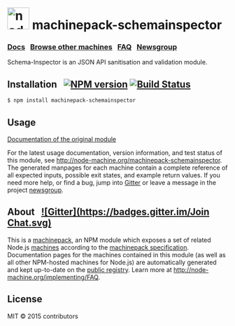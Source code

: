 
<h1>
  <a href="http://node-machine.org" title="Node-Machine public registry"><img alt="node-machine logo" title="Node-Machine Project" src="http://node-machine.org/images/machine-anthropomorph-for-white-bg.png" width="50" /></a>
  machinepack-schemainspector
</h1>

### [Docs](http://node-machine.org/machinepack-schemainspector) &nbsp; [Browse other machines](http://node-machine.org/machinepacks) &nbsp;  [FAQ](http://node-machine.org/implementing/FAQ)  &nbsp;  [Newsgroup](https://groups.google.com/forum/?hl=en#!forum/node-machine)

Schema-Inspector is an JSON API sanitisation and validation module.


## Installation &nbsp; [![NPM version](https://badge.fury.io/js/machinepack-schemainspector.svg)](http://badge.fury.io/js/machinepack-schemainspector) [![Build Status](https://travis-ci.org/Atinux/machinepack-schemainspector.png?branch=master)](https://travis-ci.org/Atinux/machinepack-schemainspector)

```sh
$ npm install machinepack-schemainspector
```

## Usage

[Documentation of the original module](https://github.com/Atinux/schema-inspector)

For the latest usage documentation, version information, and test status of this module, see <a href="http://node-machine.org/machinepack-schemainspector" title="Schema-Inspector is an JSON API sanitisation and validation module. (for node.js)">http://node-machine.org/machinepack-schemainspector</a>.  The generated manpages for each machine contain a complete reference of all expected inputs, possible exit states, and example return values.  If you need more help, or find a bug, jump into [Gitter](https://gitter.im/node-machine/general) or leave a message in the project [newsgroup](https://groups.google.com/forum/?hl=en#!forum/node-machine).

## About  &nbsp; [![Gitter](https://badges.gitter.im/Join Chat.svg)](https://gitter.im/node-machine/general?utm_source=badge&utm_medium=badge&utm_campaign=pr-badge&utm_content=badge)

This is a [machinepack](http://node-machine.org/machinepacks), an NPM module which exposes a set of related Node.js [machines](http://node-machine.org/spec/machine) according to the [machinepack specification](http://node-machine.org/spec/machinepack).
Documentation pages for the machines contained in this module (as well as all other NPM-hosted machines for Node.js) are automatically generated and kept up-to-date on the <a href="http://node-machine.org" title="Public machine registry for Node.js">public registry</a>.
Learn more at <a href="http://node-machine.org/implementing/FAQ" title="Machine Project FAQ (for implementors)">http://node-machine.org/implementing/FAQ</a>.

## License

MIT &copy; 2015 contributors
